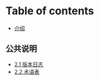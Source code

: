 # Table of contents

* [介绍](README.md)

## 公共说明

* [2.1 版本日志](gong-gong-shuo-ming/2.1-ban-ben-ri-zhi.md)
* [2.2 术语表](gong-gong-shuo-ming/2.2-shu-yu-biao.md)
